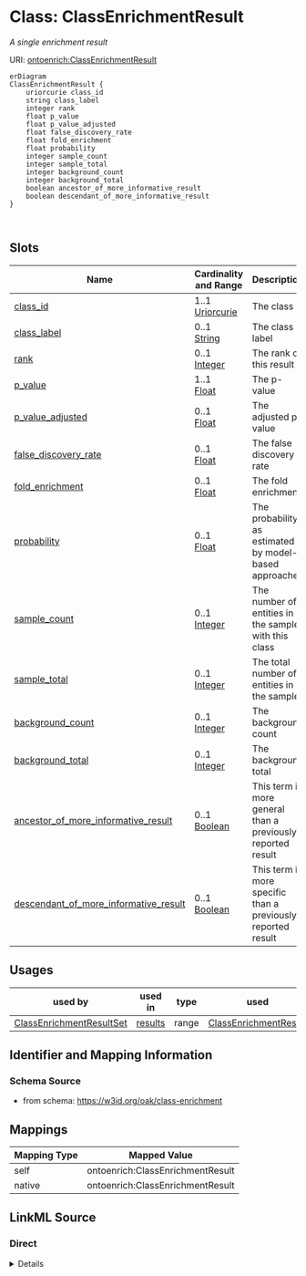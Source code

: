 # Class: ClassEnrichmentResult
_A single enrichment result_




URI: [ontoenrich:ClassEnrichmentResult](https://w3id.org/oak/class-enrichment/ClassEnrichmentResult)


```mermaid
erDiagram
ClassEnrichmentResult {
    uriorcurie class_id  
    string class_label  
    integer rank  
    float p_value  
    float p_value_adjusted  
    float false_discovery_rate  
    float fold_enrichment  
    float probability  
    integer sample_count  
    integer sample_total  
    integer background_count  
    integer background_total  
    boolean ancestor_of_more_informative_result  
    boolean descendant_of_more_informative_result  
}



```



<!-- no inheritance hierarchy -->


## Slots

| Name | Cardinality and Range | Description | Inheritance |
| ---  | --- | --- | --- |
| [class_id](class_id.md) | 1..1 <br/> [Uriorcurie](Uriorcurie.md) | The class id | direct |
| [class_label](class_label.md) | 0..1 <br/> [String](String.md) | The class label | direct |
| [rank](rank.md) | 0..1 <br/> [Integer](Integer.md) | The rank of this result | direct |
| [p_value](p_value.md) | 1..1 <br/> [Float](Float.md) | The p-value | direct |
| [p_value_adjusted](p_value_adjusted.md) | 0..1 <br/> [Float](Float.md) | The adjusted p-value | direct |
| [false_discovery_rate](false_discovery_rate.md) | 0..1 <br/> [Float](Float.md) | The false discovery rate | direct |
| [fold_enrichment](fold_enrichment.md) | 0..1 <br/> [Float](Float.md) | The fold enrichment | direct |
| [probability](probability.md) | 0..1 <br/> [Float](Float.md) | The probability, as estimated by model-based approaches | direct |
| [sample_count](sample_count.md) | 0..1 <br/> [Integer](Integer.md) | The number of entities in the sample with this class | direct |
| [sample_total](sample_total.md) | 0..1 <br/> [Integer](Integer.md) | The total number of entities in the sample | direct |
| [background_count](background_count.md) | 0..1 <br/> [Integer](Integer.md) | The background count | direct |
| [background_total](background_total.md) | 0..1 <br/> [Integer](Integer.md) | The background total | direct |
| [ancestor_of_more_informative_result](ancestor_of_more_informative_result.md) | 0..1 <br/> [Boolean](Boolean.md) | This term is more general than a previously reported result | direct |
| [descendant_of_more_informative_result](descendant_of_more_informative_result.md) | 0..1 <br/> [Boolean](Boolean.md) | This term is more specific than a previously reported result | direct |





## Usages

| used by | used in | type | used |
| ---  | --- | --- | --- |
| [ClassEnrichmentResultSet](ClassEnrichmentResultSet.md) | [results](results.md) | range | [ClassEnrichmentResult](ClassEnrichmentResult.md) |






## Identifier and Mapping Information







### Schema Source


* from schema: https://w3id.org/oak/class-enrichment





## Mappings

| Mapping Type | Mapped Value |
| ---  | ---  |
| self | ontoenrich:ClassEnrichmentResult |
| native | ontoenrich:ClassEnrichmentResult |





## LinkML Source

<!-- TODO: investigate https://stackoverflow.com/questions/37606292/how-to-create-tabbed-code-blocks-in-mkdocs-or-sphinx -->

### Direct

<details>
```yaml
name: ClassEnrichmentResult
description: A single enrichment result
from_schema: https://w3id.org/oak/class-enrichment
rank: 1000
attributes:
  class_id:
    name: class_id
    description: The class id
    from_schema: https://w3id.org/oak/class-enrichment
    rank: 1000
    range: uriorcurie
    required: true
  class_label:
    name: class_label
    description: The class label
    from_schema: https://w3id.org/oak/class-enrichment
    rank: 1000
    range: string
  rank:
    name: rank
    description: The rank of this result
    from_schema: https://w3id.org/oak/class-enrichment
    rank: 1000
    range: integer
  p_value:
    name: p_value
    description: The p-value
    from_schema: https://w3id.org/oak/class-enrichment
    rank: 1000
    slot_uri: OBI:0000175
    range: float
    required: true
  p_value_adjusted:
    name: p_value_adjusted
    description: The adjusted p-value
    from_schema: https://w3id.org/oak/class-enrichment
    rank: 1000
    range: float
  false_discovery_rate:
    name: false_discovery_rate
    description: The false discovery rate
    from_schema: https://w3id.org/oak/class-enrichment
    rank: 1000
    range: float
  fold_enrichment:
    name: fold_enrichment
    description: The fold enrichment
    from_schema: https://w3id.org/oak/class-enrichment
    rank: 1000
    range: float
  probability:
    name: probability
    description: The probability, as estimated by model-based approaches
    from_schema: https://w3id.org/oak/class-enrichment
    rank: 1000
    range: float
    minimum_value: 0
    maximum_value: 1
  sample_count:
    name: sample_count
    description: The number of entities in the sample with this class
    from_schema: https://w3id.org/oak/class-enrichment
    rank: 1000
    range: integer
  sample_total:
    name: sample_total
    description: The total number of entities in the sample
    from_schema: https://w3id.org/oak/class-enrichment
    rank: 1000
    range: integer
  background_count:
    name: background_count
    description: The background count
    from_schema: https://w3id.org/oak/class-enrichment
    rank: 1000
    range: integer
  background_total:
    name: background_total
    description: The background total
    from_schema: https://w3id.org/oak/class-enrichment
    rank: 1000
    range: integer
  ancestor_of_more_informative_result:
    name: ancestor_of_more_informative_result
    description: This term is more general than a previously reported result
    from_schema: https://w3id.org/oak/class-enrichment
    rank: 1000
    range: boolean
  descendant_of_more_informative_result:
    name: descendant_of_more_informative_result
    description: This term is more specific than a previously reported result
    from_schema: https://w3id.org/oak/class-enrichment
    rank: 1000
    range: boolean

```
</details>

### Induced

<details>
```yaml
name: ClassEnrichmentResult
description: A single enrichment result
from_schema: https://w3id.org/oak/class-enrichment
rank: 1000
attributes:
  class_id:
    name: class_id
    description: The class id
    from_schema: https://w3id.org/oak/class-enrichment
    rank: 1000
    alias: class_id
    owner: ClassEnrichmentResult
    domain_of:
    - ClassEnrichmentResult
    range: uriorcurie
    required: true
  class_label:
    name: class_label
    description: The class label
    from_schema: https://w3id.org/oak/class-enrichment
    rank: 1000
    alias: class_label
    owner: ClassEnrichmentResult
    domain_of:
    - ClassEnrichmentResult
    range: string
  rank:
    name: rank
    description: The rank of this result
    from_schema: https://w3id.org/oak/class-enrichment
    rank: 1000
    alias: rank
    owner: ClassEnrichmentResult
    domain_of:
    - ClassEnrichmentResult
    range: integer
  p_value:
    name: p_value
    description: The p-value
    from_schema: https://w3id.org/oak/class-enrichment
    rank: 1000
    slot_uri: OBI:0000175
    alias: p_value
    owner: ClassEnrichmentResult
    domain_of:
    - ClassEnrichmentResult
    range: float
    required: true
  p_value_adjusted:
    name: p_value_adjusted
    description: The adjusted p-value
    from_schema: https://w3id.org/oak/class-enrichment
    rank: 1000
    alias: p_value_adjusted
    owner: ClassEnrichmentResult
    domain_of:
    - ClassEnrichmentResult
    range: float
  false_discovery_rate:
    name: false_discovery_rate
    description: The false discovery rate
    from_schema: https://w3id.org/oak/class-enrichment
    rank: 1000
    alias: false_discovery_rate
    owner: ClassEnrichmentResult
    domain_of:
    - ClassEnrichmentResult
    range: float
  fold_enrichment:
    name: fold_enrichment
    description: The fold enrichment
    from_schema: https://w3id.org/oak/class-enrichment
    rank: 1000
    alias: fold_enrichment
    owner: ClassEnrichmentResult
    domain_of:
    - ClassEnrichmentResult
    range: float
  probability:
    name: probability
    description: The probability, as estimated by model-based approaches
    from_schema: https://w3id.org/oak/class-enrichment
    rank: 1000
    alias: probability
    owner: ClassEnrichmentResult
    domain_of:
    - ClassEnrichmentResult
    range: float
    minimum_value: 0
    maximum_value: 1
  sample_count:
    name: sample_count
    description: The number of entities in the sample with this class
    from_schema: https://w3id.org/oak/class-enrichment
    rank: 1000
    alias: sample_count
    owner: ClassEnrichmentResult
    domain_of:
    - ClassEnrichmentResult
    range: integer
  sample_total:
    name: sample_total
    description: The total number of entities in the sample
    from_schema: https://w3id.org/oak/class-enrichment
    rank: 1000
    alias: sample_total
    owner: ClassEnrichmentResult
    domain_of:
    - ClassEnrichmentResult
    range: integer
  background_count:
    name: background_count
    description: The background count
    from_schema: https://w3id.org/oak/class-enrichment
    rank: 1000
    alias: background_count
    owner: ClassEnrichmentResult
    domain_of:
    - ClassEnrichmentResult
    range: integer
  background_total:
    name: background_total
    description: The background total
    from_schema: https://w3id.org/oak/class-enrichment
    rank: 1000
    alias: background_total
    owner: ClassEnrichmentResult
    domain_of:
    - ClassEnrichmentResult
    range: integer
  ancestor_of_more_informative_result:
    name: ancestor_of_more_informative_result
    description: This term is more general than a previously reported result
    from_schema: https://w3id.org/oak/class-enrichment
    rank: 1000
    alias: ancestor_of_more_informative_result
    owner: ClassEnrichmentResult
    domain_of:
    - ClassEnrichmentResult
    range: boolean
  descendant_of_more_informative_result:
    name: descendant_of_more_informative_result
    description: This term is more specific than a previously reported result
    from_schema: https://w3id.org/oak/class-enrichment
    rank: 1000
    alias: descendant_of_more_informative_result
    owner: ClassEnrichmentResult
    domain_of:
    - ClassEnrichmentResult
    range: boolean

```
</details>
